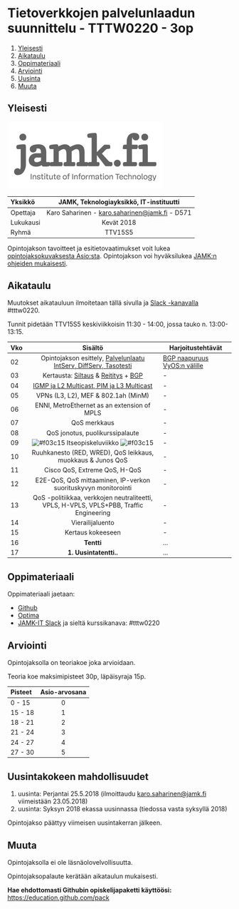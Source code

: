 # Tietoverkkojen palvelunlaadun suunnittelu - TTTW0220 - 3op

1. [Yleisesti](#yleisesti)
3. [Aikataulu](#aikataulu)
2. [Oppimateriaali](#oppimateriaali)
2. [Arviointi](#arviointi)
4. [Uusinta](#uusintakokeen-mahdollisuudet)
4. [Muuta](#muuta)

## Yleisesti

![JAMK IT-instituutti](src/jamk_it-instituutti_logo_engl_web_350x150.png "JAMK IT-instituutti")

| Yksikkö | JAMK, Teknologiayksikkö, IT-instituutti |
|:--------|:----------:|
| Opettaja | Karo Saharinen - karo.saharinen@jamk.fi - D571 |
| Lukukausi | Kevät 2018 |
| Ryhmä | TTV15S5 |

Opintojakson tavoitteet ja esitietovaatimukset voit lukea [opintojaksokuvaksesta Asio:sta](https://asio.jamk.fi/pls/asio/asio_ectskuv1.kurssin_ks?ktun=TTTW0220&knro=&noclose=%20&lan=f). Opintojakson voi hyväksilukea [JAMK:n ohjeiden mukaisesti](https://opinto-oppaat.jamk.fi/fi/opinto-opas-amk/Opiskelu/Opintojen-suunnittelu/Opintojen-hyvaksilukeminen/).

## Aikataulu

Muutokset aikatauluun ilmoitetaan tällä sivulla ja [Slack -kanavalla](https://jamk-it.slack.com) #tttw0220.

Tunnit pidetään TTV15S5 keskiviikkoisin 11:30 - 14:00, jossa tauko n. 13:00-13:15.

| Vko | Sisältö | Harjoitustehtävät |
|:--------|:----------:|---------|
| 02 | Opintojakson esittely, [Palvelunlaatu IntServ, DiffServ, Tasotesti](http://student.labranet.jamk.fi/~sahka/lectures/reveal/QoS/1_QoS_alustus.html) | [BGP naapuruus VyOS:n välille](http://student.labranet.jamk.fi/~sahka/lectures/reveal/QoS/1_QoS_alustus.html#/5/1) |
| 03 | Kertausta: [Siltaus](http://student.labranet.jamk.fi/~sahka/lectures/reveal/QoS/2_Multicast/Kertausta/1_Ethernet_ja_VLAN.pdf) & [Reititys](http://student.labranet.jamk.fi/~sahka/lectures/reveal/QoS/2_Multicast/Kertausta/2_Reititys.pdf) + [BGP](http://student.labranet.jamk.fi/~sahka/lectures/reveal/QoS/2_Multicast/BGP_Border_Gateway_Protocol.pdf) | - |
| 04 | [IGMP ja L2 Multicast, PIM ja L3 Multicast](http://student.labranet.jamk.fi/~sahka/lectures/reveal/QoS/2_Multicast/2_Multicast_perusteet.pdf) | - |
| 05 | VPNs (L3, L2), MEF & 802.1ah (MinM) | - |
| 06 | ENNI, MetroEthernet as an extension of MPLS | - |
| 07 | QoS merkkaus | - |
| 08 | QoS jonotus, puolikurssipalaute | - |
| 09 | ![#f03c15](https://placehold.it/15/f03c15/000000?text=+) Itseopiskeluviikko ![#f03c15](https://placehold.it/15/f03c15/000000?text=+) | - |
| 10 | Ruuhkanesto (RED, WRED), QoS leikkaus, muokkaus & Junos QoS | - |
| 11 | Cisco QoS, Extreme QoS, H-QoS | - |
| 12 | E2E-QoS, QoS mittaaminen, IP-verkon suorituskyvyn monitorointi | - |
| 13 | QoS -politiikkaa, verkkojen neutraliteetti, VPLS, H-VPLS, VPLS+PBB, Traffic Engineering | - |
| 14 | Vierailijaluento | - |
| 15 | Kertaus kokeeseen | - |
| 16 | **Tentti** | ... |
| 17 | **1. Uusintatentti..** | ... |

## Oppimateriaali

Oppimateriaali jaetaan:
- [Github](https://github.com/JAMK-IT/TTTW0220-Tietoverkkojen-palvelunlaadun-suunnittelu)
- [Optima](https://optima.jamk.fi/)
- [JAMK-IT Slack](https://jamk-it.slack.com) ja sieltä kurssikanava: #tttw0220

## Arviointi

Opintojaksolla on teoriakoe joka arvioidaan. 

Teoria koe maksimipisteet 30p, läpäisyraja 15p.

| Pisteet | Asio-arvosana |
|:--------|:----------:|
| 0 - 15 | 0 |
| 15 - 18 | 1 |
| 18 - 21 | 2 |
| 21 - 24 | 3 |
| 24 - 27 | 4 |
| 27 - 30 | 5 |

## Uusintakokeen mahdollisuudet

1. uusinta: Perjantai 25.5.2018 (ilmoittaudu karo.saharinen@jamk.fi viimeistään 23.05.2018)
2. uusinta: Syksyn 2018 ekassa uusinnassa (tiedossa vasta syksyllä 2018)

Opintojakso päättyy viimeisen uusintakerran jälkeen.

## Muuta

Opintojaksolla ei ole läsnäolovelvollisuutta.

Opintojaksopalaute kerätään aikataulun mukaisesti.

**Hae ehdottomasti Githubin opiskelijapaketti käyttöösi:** https://education.github.com/pack
